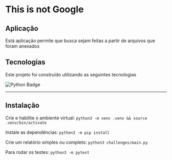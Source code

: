 # This is not Google

## Aplicação
Está aplicação permite que busca sejam feitas a partir de arquivos que foram anexados

## Tecnologias
Este projeto foi construído utilizando as seguintes tecnologias

![Python Badge](https://img.shields.io/badge/Python-FFD43B?style=for-the-badge&logo=python&logoColor=blue)

---
## Instalação
Crie e habilite o ambiente virtual: `python3 -m venv .venv && source .venv/bin/activate`

Instale as dependências: `python3 -m pip install`

Crie um relatório simples ou completo: `python3 challenges/main.py`

Para rodar os testes: `python3 -m pytest`
